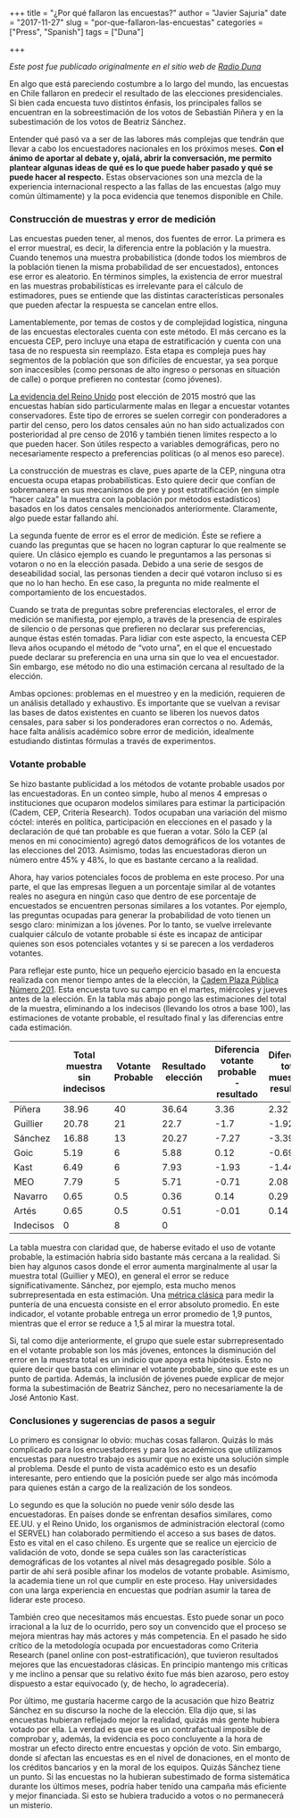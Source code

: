 +++ 
title = "¿Por qué fallaron las encuestas?"
author = "Javier Sajuria"
date = "2017-11-27"
slug =  "por-que-fallaron-las-encuestas"
categories = ["Press", "Spanish"]
tags = ["Duna"]

+++

*Este post fue publicado originalmente en el sitio web de [Radio Duna][1]*

En algo que está pareciendo costumbre a lo largo del mundo, las encuestas en Chile fallaron en predecir el resultado de las elecciones presidenciales. Si bien cada encuesta tuvo distintos énfasis, los principales fallos se encuentran en la sobreestimación de los votos de Sebastián Piñera y en la subestimación de los votos de Beatriz Sánchez.

Entender qué pasó va a ser de las labores más complejas que tendrán que llevar a cabo los encuestadores nacionales en los próximos meses. **Con el ánimo de aportar al debate y, ojalá, abrir la conversación, me permito plantear algunas ideas de qué es lo que puede haber pasado y qué se puede hacer al respecto.** Estas observaciones son una mezcla de la experiencia internacional respecto a las fallas de las encuestas (algo muy común últimamente) y la poca evidencia que tenemos disponible en Chile.

### Construcción de muestras y error de medición

Las encuestas pueden tener, al menos, dos fuentes de error. La primera es el error muestral, es decir, la diferencia entre la población y la muestra. Cuando tenemos una muestra probabilística (donde todos los miembros de la población tienen la misma probabilidad de ser encuestados), entonces ese error es aleatorio. En términos simples, la existencia de error muestral en las muestras probabilísticas es irrelevante para el cálculo de estimadores, pues se entiende que las distintas características personales que pueden afectar la respuesta se cancelan entre ellos.

Lamentablemente, por temas de costos y de complejidad logística, ninguna de las encuestas electorales cuenta con este método. El más cercano es la encuesta CEP, pero incluye una etapa de estratificación y cuenta con una tasa de no respuesta sin reemplazo. Esta etapa es compleja pues hay segmentos de la población que son difíciles de encuestar, ya sea porque son inaccesibles (como personas de alto ingreso o personas en situación de calle) o porque prefieren no contestar (como jóvenes).

[La evidencia del Reino Unido](http://eprints.ncrm.ac.uk/3789/) post elección de 2015 mostró que las encuestas habían sido particularmente malas en llegar a encuestar votantes conservadores. Este tipo de errores se suelen corregir con ponderadores a partir del censo, pero los datos censales aún no han sido actualizados con posterioridad al pre censo de 2016 y también tienen límites respecto a lo que pueden hacer. Son útiles respecto a variables demográficas, pero no necesariamente respecto a preferencias políticas (o al menos eso parece).

La construcción de muestras es clave, pues aparte de la CEP, ninguna otra encuesta ocupa etapas probabilísticas. Esto quiere decir que confían de sobremanera en sus mecanismos de pre y post estratificación (en simple “hacer calza” la muestra con la población por métodos estadísticos) basados en los datos censales mencionados anteriormente. Claramente, algo puede estar fallando ahí.

La segunda fuente de error es el error de medición. Éste se refiere a cuando las preguntas que se hacen no logran capturar lo que realmente se quiere. Un clásico ejemplo es cuando le preguntamos a las personas si votaron o no en la elección pasada. Debido a una serie de sesgos de deseabilidad social, las personas tienden a decir qué votaron incluso si es que no lo han hecho. En ese caso, la pregunta no mide realmente el comportamiento de los encuestados.

Cuando se trata de preguntas sobre preferencias electorales, el error de medición se manifiesta, por ejemplo, a través de la presencia de espirales de silencio o de personas que prefieren no declarar sus preferencias, aunque éstas estén tomadas. Para lidiar con este aspecto, la encuesta CEP lleva años ocupando el método de “voto urna”, en el que el encuestado puede declarar su preferencia en una urna sin que lo vea el encuestador. Sin embargo, ese método no dio una estimación cercana al resultado de la elección.

Ambas opciones: problemas en el muestreo y en la medición, requieren de un análisis detallado y exhaustivo. Es importante que se vuelvan a revisar las bases de datos existentes en cuanto se liberen los nuevos datos censales, para saber si los ponderadores eran correctos o no. Además, hace falta análisis académico sobre error de medición, idealmente estudiando distintas fórmulas a través de experimentos.

### Votante probable

Se hizo bastante publicidad a los métodos de votante probable usados por las encuestadoras. En un conteo simple, hubo al menos 4 empresas o instituciones que ocuparon modelos similares para estimar la participación (Cadem, CEP, Criteria Research). Todos ocupaban una variación del mismo cóctel: interés en política, participación en elecciones en el pasado y la declaración de qué tan probable es que fueran a votar. Sólo la CEP (al menos en mi conocimiento) agregó datos demográficos de los votantes de las elecciones del 2013. Asimismo, todas las encuestadoras dieron un número entre 45% y 48%, lo que es bastante cercano a la realidad.

Ahora, hay varios potenciales focos de problema en este proceso. Por una parte, el que las empresas lleguen a un porcentaje similar al de votantes reales no asegura en ningún caso que dentro de ese porcentaje de encuestados se encuentren personas similares a los votantes. Por ejemplo, las preguntas ocupadas para generar la probabilidad de voto tienen un sesgo claro: minimizan a los jóvenes. Por lo tanto, se vuelve irrelevante cualquier cálculo de votante probable si éste es incapaz de anticipar quienes son esos potenciales votantes y si se parecen a los verdaderos votantes.

Para reflejar este punto, hice un pequeño ejercicio basado en la encuesta realizada con menor tiempo antes de la elección, la [Cadem Plaza Pública Número 201](http://plazapublica.cl/wp-content/uploads/Track-PP-201-NovS3-VF.pdf). Esta encuesta tuvo su campo en el martes, miércoles y jueves antes de la elección. En la tabla más abajo pongo las estimaciones del total de la muestra, eliminando a los indecisos (llevando los otros a base 100), las estimaciones de votante probable, el resultado final y las diferencias entre cada estimación.

|           | Total muestra sin indecisos | Votante Probable | Resultado elección | Diferencia votante probable - resultado | Diferencia total muestra - resultado |
|-----------|-----------------------------|------------------|--------------------|-----------------------------------------|--------------------------------------|
| Piñera    | 38.96                       | 40               | 36.64              | 3.36                                    | 2.32                                 |
| Guillier  | 20.78                       | 21               | 22.7               | -1.7                                    | -1.92                                |
| Sánchez   | 16.88                       | 13               | 20.27              | -7.27                                   | -3.39                                |
| Goic      | 5.19                        | 6                | 5.88               | 0.12                                    | -0.69                                |
| Kast      | 6.49                        | 6                | 7.93               | -1.93                                   | -1.44                                |
| MEO       | 7.79                        | 5                | 5.71               | -0.71                                   | 2.08                                 |
| Navarro   | 0.65                        | 0.5              | 0.36               | 0.14                                    | 0.29                                 |
| Artés     | 0.65                        | 0.5              | 0.51               | -0.01                                   | 0.14                                 |
| Indecisos | 0                           | 8                | 0                  |                                         |                                      |

La tabla muestra con claridad que, de haberse evitado el uso de votante probable, la estimación habría sido bastante más cercana a la realidad. Si bien hay algunos casos donde el error aumenta marginalmente al usar la muestra total (Guillier y MEO), en general el error se reduce significativamente. Sánchez, por ejemplo, esta mucho menos subrrepresentada en esta estimación. Una [métrica clásica][2] para medir la puntería de una encuesta consiste en el error absoluto promedio. En este indicador, el votante probable entrega un error promedio de 1,9 puntos, mientras que el error se reduce a 1,5 al mirar la muestra total.

Si, tal como dije anteriormente, el grupo que suele estar subrrepresentado en el votante probable son los más jóvenes, entonces la disminución del error en la muestra total es un indicio que apoya esta hipótesis. Esto no quiere decir que basta con eliminar el votante probable, sino que este es un punto de partida. Además, la inclusión de jóvenes puede explicar de mejor forma la subestimación de Beatriz Sánchez, pero no necesariamente la de José Antonio Kast.

### **Conclusiones y sugerencias de pasos a seguir**

Lo primero es consignar lo obvio: muchas cosas fallaron. Quizás lo más complicado para los encuestadores y para los académicos que utilizamos encuestas para nuestro trabajo es asumir que no existe una solución simple al problema. Desde el punto de vista académico esto es un desafío interesante, pero entiendo que la posición puede ser algo más incómoda para quienes están a cargo de la realización de los sondeos.

Lo segundo es que la solución no puede venir sólo desde las encuestadoras. En países donde se enfrentan desafíos similares, como EE.UU. y el Reino Unido, los organismos de administración electoral (como el SERVEL) han colaborado permitiendo el acceso a sus bases de datos. Esto es vital en el caso chileno. Es urgente que se realice un ejercicio de validación de voto, donde se sepa cuáles son las características demográficas de los votantes al nivel más desagregado posible. Sólo a partir de ahí será posible afinar los modelos de votante probable. Asimismo, la academia tiene un rol que cumplir en este proceso. Hay universidades con una larga experiencia en encuestas que podrían asumir la tarea de liderar este proceso.

También creo que necesitamos más encuestas. Esto puede sonar un poco irracional a la luz de lo ocurrido, pero soy un convencido que el proceso se mejora mientras hay más actores y más competencia. En el pasado he sido crítico de la metodología ocupada por encuestadoras como Criteria Research (panel online con post-estratificación), que tuvieron resultados mejores que las encuestadoras clásicas. En principio mantengo mis críticas y me inclino a pensar que su relativo éxito fue más bien azaroso, pero estoy dispuesto a estar equivocado (y, de hecho, lo agradecería).

Por último, me gustaría hacerme cargo de la acusación que hizo Beatriz Sánchez en su discurso la noche de la elección. Ella dijo que, si las encuestas hubieran reflejado mejor la realidad, quizás más gente hubiera votado por ella. La verdad es que ese es un contrafactual imposible de comprobar y, además, la evidencia es poco concluyente a la hora de mostrar un efecto directo entre encuestas y opción de voto. Sin embargo, donde sí afectan las encuestas es en el nivel de donaciones, en el monto de los créditos bancarios y en la moral de los equipos. Quizás Sánchez tiene un punto. Si las encuestas no la hubieran subestimado de forma sistemática durante los últimos meses, podría haber tenido una campaña más eficiente y mejor financiada. Si esto se hubiera traducido a votos o no permanecerá un misterio.

 [1]: http://www.duna.cl/columnistas/2017/11/23/por-que-fallaron-las-encuestas-por-javier-sajuria/
 [2]: https://www.statslife.org.uk/social-sciences/2573-cathie-marsh-lecture